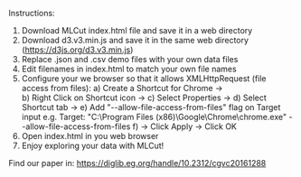 Instructions:

1. Download MLCut index.html file and save it in a web directory
2. Download d3.v3.min.js and save it in the same web directory (https://d3js.org/d3.v3.min.js)
3. Replace .json and .csv demo files with your own data files 
4. Edit filenames in index.html to match your own file names
5. Configure your we browser so that it allows XMLHttpRequest (file access from files):
  a) Create a Shortcut for Chrome ->  
  b) Right Click on Shortcut icon -> 
  c) Select Properties -> 
  d) Select Shortcut tab -> 
  e) Add "--allow-file-access-from-files" flag on Target input 
     e.g. Target: "C:\Program Files (x86)\Google\Chrome\chrome.exe" --allow-file-access-from-files 
  f) -> Click Apply -> Click OK
6. Open index.html in you web browser
7. Enjoy exploring your data with MLCut!
  
Find our paper in: https://diglib.eg.org/handle/10.2312/cgvc20161288
